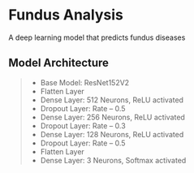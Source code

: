 # Fundus Analysis

A deep learning model that predicts fundus diseases

## Model Architecture

> * Base Model: ResNet152V2   
> * Flatten Layer  
> * Dense Layer: 512 Neurons, ReLU activated  
> * Dropout Layer: Rate – 0.5  
> * Dense Layer: 256 Neurons, ReLU activated  
> * Dropout Layer: Rate – 0.3  
> * Dense Layer: 128 Neurons, ReLU activated  
> * Dropout Layer: Rate – 0.5  
> * Flatten Layer  
> * Dense Layer: 3 Neurons, Softmax activated  
